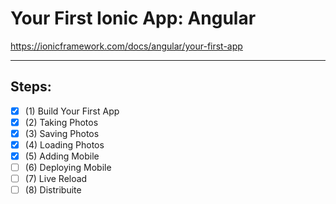 # Your First Ionic App: Angular

https://ionicframework.com/docs/angular/your-first-app

---
## Steps:
- [x] (1) Build Your First App
- [x] (2) Taking Photos
- [x] (3) Saving Photos
- [x] (4) Loading Photos
- [x] (5) Adding Mobile
- [ ] (6) Deploying Mobile
- [ ] (7) Live Reload
- [ ] (8) Distribuite
